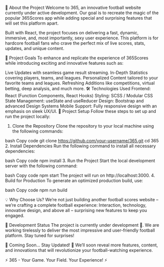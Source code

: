 🚀 About the Project
Welcome to 365, an innovative football website currently under active development. Our goal is to recreate the magic of the popular 365Scores app while adding special and surprising features that will set this platform apart.

Built with React, the project focuses on delivering a fast, dynamic, immersive, and, most importantly, sexy user experience. This platform is for hardcore football fans who crave the perfect mix of live scores, stats, updates, and unique content.

🎯 Project Goals
To enhance and replicate the experience of 365Scores while introducing exciting and innovative features such as:

Live Updates with seamless game result streaming.
In-Depth Statistics covering players, teams, and leagues.
Personalized Content tailored to your favorite teams and leagues.
Refreshing Additions like competitions, virtual betting, deep analysis, and much more.
🛠️ Technologies Used
Frontend: React (Function Components, React Hooks)
Styling: SCSS / Modular CSS
State Management: useState and useReducer
Design: Bootstrap and advanced Design Systems
Mobile Support: Fully responsive design with an emphasis on sleek UX/UI.
🔧 Project Setup
Follow these steps to set up and run the project locally:

1. Clone the Repository
Clone the repository to your local machine using the following commands:

bash
Copy code
git clone https://github.com/your-username/365.git
cd 365
2. Install Dependencies
Run the following command to install all necessary dependencies:

bash
Copy code
npm install
3. Run the Project
Start the local development server with the following command:

bash
Copy code
npm start
The project will run on http://localhost:3000.
4. Build for Production
To generate an optimized production build, use:

bash
Copy code
npm run build

💡 Why Choose Us?
We’re not just building another football scores website – we’re crafting a complete football experience:
Interaction, technology, innovative design, and above all – surprising new features to keep you engaged.

🔨 Development Status
The project is currently under development 🚧. We are working tirelessly to deliver the most impressive and user-friendly football platform. Stay tuned for surprises!

📆 Coming Soon...
Stay Updated! 🎉 We’ll soon reveal more features, content, and innovations that will revolutionize your football-watching experience.

⚡ 365 - Your Game. Your Field. Your Experience! ⚡
